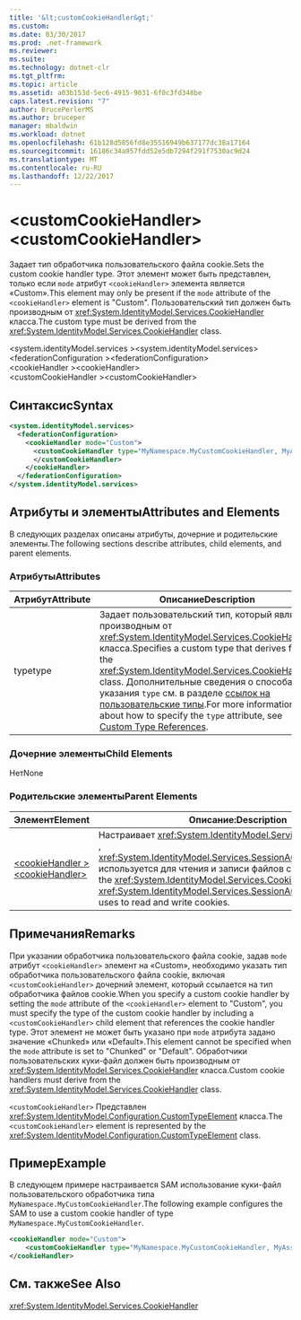 ```yaml
---
title: '&lt;customCookieHandler&gt;'
ms.custom: 
ms.date: 03/30/2017
ms.prod: .net-framework
ms.reviewer: 
ms.suite: 
ms.technology: dotnet-clr
ms.tgt_pltfrm: 
ms.topic: article
ms.assetid: a03b153d-5ec6-4915-9031-6f0c3fd348be
caps.latest.revision: "7"
author: BrucePerlerMS
ms.author: bruceper
manager: mbaldwin
ms.workload: dotnet
ms.openlocfilehash: 61b128d5856fd8e35516949b637177dc38a17164
ms.sourcegitcommit: 16186c34a957fdd52e5db7294f291f7530ac9d24
ms.translationtype: MT
ms.contentlocale: ru-RU
ms.lasthandoff: 12/22/2017
---
```

# <a name="ltcustomcookiehandlergt"></a><span data-ttu-id="281c2-102">&lt;customCookieHandler&gt;</span><span class="sxs-lookup"><span data-stu-id="281c2-102">&lt;customCookieHandler&gt;</span></span>
<span data-ttu-id="281c2-103">Задает тип обработчика пользовательского файла cookie.</span><span class="sxs-lookup"><span data-stu-id="281c2-103">Sets the custom cookie handler type.</span></span> <span data-ttu-id="281c2-104">Этот элемент может быть представлен, только если `mode` атрибут `<cookieHandler>` элемента является «Custom».</span><span class="sxs-lookup"><span data-stu-id="281c2-104">This element may only be present if the `mode` attribute of the `<cookieHandler>` element is "Custom".</span></span> <span data-ttu-id="281c2-105">Пользовательский тип должен быть производным от <xref:System.IdentityModel.Services.CookieHandler> класса.</span><span class="sxs-lookup"><span data-stu-id="281c2-105">The custom type must be derived from the <xref:System.IdentityModel.Services.CookieHandler> class.</span></span>  
  
 <span data-ttu-id="281c2-106">\<system.identityModel.services ></span><span class="sxs-lookup"><span data-stu-id="281c2-106">\<system.identityModel.services></span></span>  
<span data-ttu-id="281c2-107">\<federationConfiguration ></span><span class="sxs-lookup"><span data-stu-id="281c2-107">\<federationConfiguration></span></span>  
<span data-ttu-id="281c2-108">\<cookieHandler ></span><span class="sxs-lookup"><span data-stu-id="281c2-108">\<cookieHandler></span></span>  
<span data-ttu-id="281c2-109">\<customCookieHandler ></span><span class="sxs-lookup"><span data-stu-id="281c2-109">\<customCookieHandler></span></span>  
  
## <a name="syntax"></a><span data-ttu-id="281c2-110">Синтаксис</span><span class="sxs-lookup"><span data-stu-id="281c2-110">Syntax</span></span>  
  
```xml  
<system.identityModel.services>  
  <federationConfiguration>  
    <cookieHandler mode="Custom">  
      <customCookieHandler type="MyNamespace.MyCustomCookieHandler, MyAssembly" >  
      </customCookieHandler>  
    </cookieHandler>  
  </federationConfiguration>  
</system.identityModel.services>  
```  
  
## <a name="attributes-and-elements"></a><span data-ttu-id="281c2-111">Атрибуты и элементы</span><span class="sxs-lookup"><span data-stu-id="281c2-111">Attributes and Elements</span></span>  
 <span data-ttu-id="281c2-112">В следующих разделах описаны атрибуты, дочерние и родительские элементы.</span><span class="sxs-lookup"><span data-stu-id="281c2-112">The following sections describe attributes, child elements, and parent elements.</span></span>  
  
### <a name="attributes"></a><span data-ttu-id="281c2-113">Атрибуты</span><span class="sxs-lookup"><span data-stu-id="281c2-113">Attributes</span></span>  
  
|<span data-ttu-id="281c2-114">Атрибут</span><span class="sxs-lookup"><span data-stu-id="281c2-114">Attribute</span></span>|<span data-ttu-id="281c2-115">Описание</span><span class="sxs-lookup"><span data-stu-id="281c2-115">Description</span></span>|  
|---------------|-----------------|  
|<span data-ttu-id="281c2-116">type</span><span class="sxs-lookup"><span data-stu-id="281c2-116">type</span></span>|<span data-ttu-id="281c2-117">Задает пользовательский тип, который является производным от <xref:System.IdentityModel.Services.CookieHandler> класса.</span><span class="sxs-lookup"><span data-stu-id="281c2-117">Specifies a custom type that derives from the <xref:System.IdentityModel.Services.CookieHandler> class.</span></span> <span data-ttu-id="281c2-118">Дополнительные сведения о способах указания `type` см. в разделе [ссылок на пользовательские типы](../../../../../docs/framework/configure-apps/file-schema/windows-workflow-foundation/index.md).</span><span class="sxs-lookup"><span data-stu-id="281c2-118">For more information about how to specify the `type` attribute, see [Custom Type References](../../../../../docs/framework/configure-apps/file-schema/windows-workflow-foundation/index.md).</span></span>|  
  
### <a name="child-elements"></a><span data-ttu-id="281c2-119">Дочерние элементы</span><span class="sxs-lookup"><span data-stu-id="281c2-119">Child Elements</span></span>  
 <span data-ttu-id="281c2-120">Нет</span><span class="sxs-lookup"><span data-stu-id="281c2-120">None</span></span>  
  
### <a name="parent-elements"></a><span data-ttu-id="281c2-121">Родительские элементы</span><span class="sxs-lookup"><span data-stu-id="281c2-121">Parent Elements</span></span>  
  
|<span data-ttu-id="281c2-122">Элемент</span><span class="sxs-lookup"><span data-stu-id="281c2-122">Element</span></span>|<span data-ttu-id="281c2-123">Описание:</span><span class="sxs-lookup"><span data-stu-id="281c2-123">Description</span></span>|  
|-------------|-----------------|  
|[<span data-ttu-id="281c2-124">\<cookieHandler ></span><span class="sxs-lookup"><span data-stu-id="281c2-124">\<cookieHandler></span></span>](../../../../../docs/framework/configure-apps/file-schema/windows-identity-foundation/cookiehandler.md)|<span data-ttu-id="281c2-125">Настраивает <xref:System.IdentityModel.Services.CookieHandler> , <xref:System.IdentityModel.Services.SessionAuthenticationModule> используется для чтения и записи файлов cookie.</span><span class="sxs-lookup"><span data-stu-id="281c2-125">Configures the <xref:System.IdentityModel.Services.CookieHandler> that the <xref:System.IdentityModel.Services.SessionAuthenticationModule> uses to read and write cookies.</span></span>|  
  
## <a name="remarks"></a><span data-ttu-id="281c2-126">Примечания</span><span class="sxs-lookup"><span data-stu-id="281c2-126">Remarks</span></span>  
 <span data-ttu-id="281c2-127">При указании обработчика пользовательского файла cookie, задав `mode` атрибут `<cookieHandler>` элемент на «Custom», необходимо указать тип обработчика пользовательского файла cookie, включая `<customCookieHandler>` дочерний элемент, который ссылается на тип обработчика файлов cookie.</span><span class="sxs-lookup"><span data-stu-id="281c2-127">When you specify a custom cookie handler by setting the `mode` attribute of the `<cookieHandler>` element to "Custom", you must specify the type of the custom cookie handler by including a `<customCookieHandler>` child element that references the cookie handler type.</span></span> <span data-ttu-id="281c2-128">Этот элемент не может быть указано при `mode` атрибута задано значение «Chunked» или «Default».</span><span class="sxs-lookup"><span data-stu-id="281c2-128">This element cannot be specified when the `mode` attribute is set to "Chunked" or "Default".</span></span> <span data-ttu-id="281c2-129">Обработчики пользовательских куки-файл должен быть производным от <xref:System.IdentityModel.Services.CookieHandler> класса.</span><span class="sxs-lookup"><span data-stu-id="281c2-129">Custom cookie handlers must derive from the <xref:System.IdentityModel.Services.CookieHandler> class.</span></span>  
  
 <span data-ttu-id="281c2-130">`<customCookieHandler>` Представлен <xref:System.IdentityModel.Configuration.CustomTypeElement> класса.</span><span class="sxs-lookup"><span data-stu-id="281c2-130">The `<customCookieHandler>` element is represented by the <xref:System.IdentityModel.Configuration.CustomTypeElement> class.</span></span>  
  
## <a name="example"></a><span data-ttu-id="281c2-131">Пример</span><span class="sxs-lookup"><span data-stu-id="281c2-131">Example</span></span>  
 <span data-ttu-id="281c2-132">В следующем примере настраивается SAM использование куки-файл пользовательского обработчика типа `MyNamespace.MyCustomCookieHandler`.</span><span class="sxs-lookup"><span data-stu-id="281c2-132">The following example configures the SAM to use a custom cookie handler of type `MyNamespace.MyCustomCookieHandler`.</span></span>  
  
```xml  
<cookieHandler mode="Custom">  
    <customCookieHandler type="MyNamespace.MyCustomCookieHandler, MyAssembly" />  
</cookieHandler>  
```  
  
## <a name="see-also"></a><span data-ttu-id="281c2-133">См. также</span><span class="sxs-lookup"><span data-stu-id="281c2-133">See Also</span></span>  
 <xref:System.IdentityModel.Services.CookieHandler>
